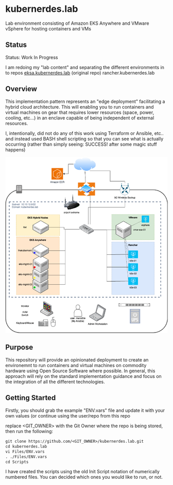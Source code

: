 # kubernerdes.lab
Lab environment consisting of Amazon EKS Anywhere and VMware vSphere for hosting containers and VMs

## Status
Status:  Work In Progress

I am redoing my "lab content" and separating the different environments in to repos 
[eksa.kubernerdes.lab](../eksa.kubernerdes.lab) (original repo)
rancher.kubernerdes.lab


## Overview
This implementation pattern represents an "edge deployment" facilitating a hybrid cloud architecture.  This will enabling you to run containers and virtual machines on gear that requires lower resources (space, power, cooling, etc...) in an enclave capable of being independent of external resources.

I, intentionally, did not do any of this work using Terraform or Ansible, etc.. and instead used BASH shell scripting so that you can see what is actually occurring (rather than simply seeing: SUCCESS! after some magic stuff happens)

![Environment Overview](Images/Kubernerdes-Lab-Overview.drawio.png)

## Purpose 
This repository will provide an opinionated deployment to create an environemnt to run containers and virtual machines on commodity hardware using Open Source Software where possible.  In general, this approach will rely on the standard implementation guidance and focus on the integration of all the different technologies.


## Getting Started

Firstly, you should grab the example "ENV.vars" file and update it with your own values (or continue using the user/repo from this repo

replace <GIT_OWNER> with the Git Owner where the repo is being stored, then run the following:
```
git clone https://github.com/<GIT_OWNER>/kubernerdes.lab.git
cd kubernerdes.lab
vi Files/ENV.vars
. ./Files/ENV.vars
cd Scripts
```

I have created the scripts using the old Init Script notation of numerically numbered files.  You can decided which ones you would like to run, or not.


